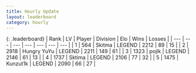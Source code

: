 ```yaml
---
title: Hourly Update
layout: leaderboard
category: hourly
---
```


{: .leaderboard}
| Rank | LV | Player | Division | Elo | Wins | Losses |
| --- | --- | --- | --- | --- | --- | --- |
| <span data-change="0">1</span> | 564 | <span title="ID: 402846">Skitma</span> | LEGEND | <span data-change="0">2212</span> | <span data-change="0">89</span> | <span data-change="0">15</span> |
| <span data-change="0">2</span> | 2918 | <span title="ID: 164871">Hungry YuYu</span> | LEGEND | <span data-change="0">2211</span> | <span data-change="0">149</span> | <span data-change="0">61</span> |
| <span data-change="0">3</span> | 1323 | <span title="ID: 4783">pojlk</span> | LEGEND | <span data-change="9">2146</span> | <span data-change="2">61</span> | <span data-change="0">13</span> |
| <span data-change="1">4</span> | 1737 | <span title="ID: 353063">Sktima</span> | LEGEND | <span data-change="20">2106</span> | <span data-change="8">77</span> | <span data-change="1">32</span> |
| <span data-change="-1">5</span> | 1475 | <span title="ID: 392407">Kunzut1k</span> | LEGEND | <span data-change="0">2090</span> | <span data-change="0">66</span> | <span data-change="0">27</span> |